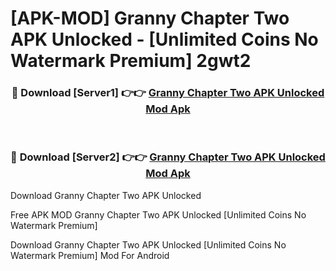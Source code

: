 # [APK-MOD] Granny  Chapter Two APK Unlocked - [Unlimited Coins No Watermark Premium] 2gwt2



<div align="center">
<h3>🔴 Download [Server1] 👉👉 <a href="https://momento.my/?title=Granny__Chapter_Two_APK_Unlocked">Granny  Chapter Two APK Unlocked Mod Apk</a></h3><br>

<h3>🔴 Download [Server2] 👉👉 <a href="https://momento.my/?title=Granny__Chapter_Two_APK_Unlocked">Granny  Chapter Two APK Unlocked Mod Apk</a></h3>
</div>



Download Granny  Chapter Two APK Unlocked 

Free APK MOD Granny  Chapter Two APK Unlocked [Unlimited Coins No Watermark Premium]

Download Granny  Chapter Two APK Unlocked [Unlimited Coins No Watermark Premium] Mod For Android
